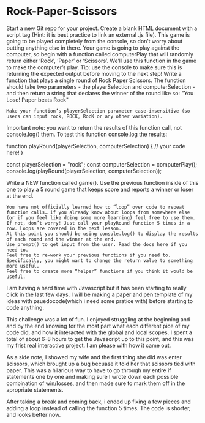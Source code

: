 # Rock-Paper-Scissors

Start a new Git repo for your project.
Create a blank HTML document with a script tag (Hint: it is best practice to link an external .js file). This game is going to be played completely from the console, so don’t worry about putting anything else in there.
Your game is going to play against the computer, so begin with a function called computerPlay that will randomly return either ‘Rock’, ‘Paper’ or ‘Scissors’. We’ll use this function in the game to make the computer’s play. Tip: use the console to make sure this is returning the expected output before moving to the next step!
Write a function that plays a single round of Rock Paper Scissors. The function should take two parameters - the playerSelection and computerSelection - and then return a string that declares the winner of the round like so: "You Lose! Paper beats Rock"

    Make your function’s playerSelection parameter case-insensitive (so users can input rock, ROCK, RocK or any other variation).

Important note: you want to return the results of this function call, not console.log() them. To test this function console.log the results:

function playRound(playerSelection, computerSelection) {
  // your code here!
}

const playerSelection = "rock";
const computerSelection = computerPlay();
console.log(playRound(playerSelection, computerSelection));

Write a NEW function called game(). Use the previous function inside of this one to play a 5 round game that keeps score and reports a winner or loser at the end.

    You have not officially learned how to “loop” over code to repeat function calls… if you already know about loops from somewhere else (or if you feel like doing some more learning) feel free to use them. If not, don’t worry! Just call your playRound function 5 times in a row. Loops are covered in the next lesson.
    At this point you should be using console.log() to display the results of each round and the winner at the end.
    Use prompt() to get input from the user. Read the docs here if you need to.
    Feel free to re-work your previous functions if you need to. Specifically, you might want to change the return value to something more useful.
    Feel free to create more “helper” functions if you think it would be useful.



I am having a hard time with Javascript but it has been starting to really click in the last few days. I will be making a paper and pen template of my ideas with psuedocode(which i need some pratice with) before starting to code anything.

This challenge was a lot of fun. I enjoyed struggling at the beginning and and by the end knowing for the most part what each different pice of my code did, and how it interacted with the global and local scopes. I spent a total of about 6-8 hours to get the Javascript up to this point, and this was my frist real interactive project. I am please with how it came out.

As a side note, I showed my wife and the first thing she did was enter scissors, which brought up a bug becuase it told her that scissors tied with paper. This was a hilarious way to have to go through my entire if statements one by one and making sure I wrote down each possible combination of win/losses, and then made sure to mark them off in the apropriate statements.

After taking a break and coming back, i ended up fixing a few pieces and adding a loop instead of calling the function 5 times. The code is shorter, and looks better now.